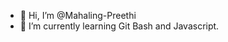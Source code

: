 - 👋 Hi, I’m @Mahaling-Preethi
- 🌱 I’m currently learning Git Bash and Javascript.
<!---
Mahaling-Preethi/Mahaling-Preethi is a ✨ special ✨ repository because its `README.md` (this file) appears on your GitHub profile.
You can click the Preview link to take a look at your changes.
--->
